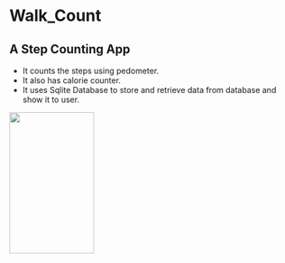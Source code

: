 # Walk_Count  
## A Step Counting App  
- It counts the steps using pedometer.  
- It also has calorie counter.  
- It uses Sqlite Database to store and retrieve data from database and show it to user.  
<img src="https://user-images.githubusercontent.com/80502833/169651084-b5a2c4aa-f03e-44a5-bf76-a796c3f28189.jpg" width="150" height="250">  

